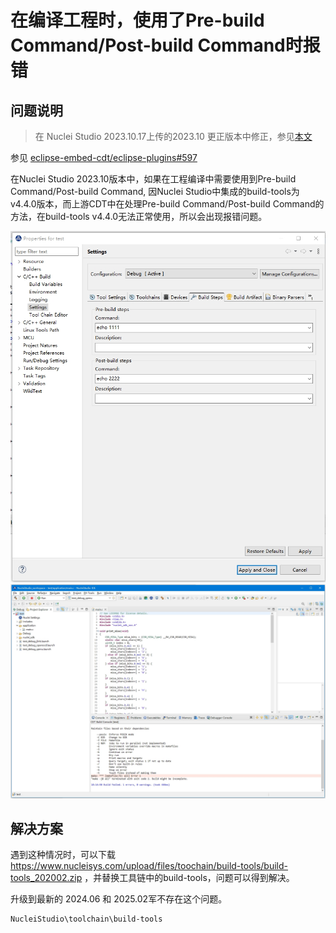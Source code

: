 # 在编译工程时，使用了Pre-build Command/Post-build Command时报错

## 问题说明

> 在 Nuclei Studio 2023.10.17上传的2023.10 更正版本中修正，参见[本文](7-update_nucleistudio_202310_to_fixed_version.md)

参见 [eclipse-embed-cdt/eclipse-plugins#597](https://github.com/eclipse-embed-cdt/eclipse-plugins/issues/597)

在Nuclei Studio 2023.10版本中，如果在工程编译中需要使用到Pre-build Command/Post-build Command, 因Nuclei Studio中集成的build-tools为v4.4.0版本，而上游CDT中在处理Pre-build Command/Post-build Command的方法，在build-tools v4.4.0无法正常使用，所以会出现报错问题。

![](asserts/images/4/20231113181414.png)
![](asserts/images/4/20231113181518.png)


## 解决方案

遇到这种情况时，可以下载 https://www.nucleisys.com/upload/files/toochain/build-tools/build-tools_202002.zip ，并替换工具链中的build-tools，问题可以得到解决。

升级到最新的 2024.06 和 2025.02军不存在这个问题。

```
NucleiStudio\toolchain\build-tools
```
